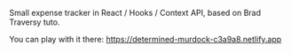 Small expense tracker in React / Hooks / Context API, based on Brad Traversy tuto.

You can play with it there: https://determined-murdock-c3a9a8.netlify.app
